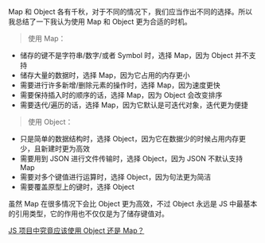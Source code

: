 Map 和 Object 各有千秋，对于不同的情况下，我们应当作出不同的选择。所以我总结了一下我认为使用 Map 和 Object 更为合适的时机。
> 使用 Map：

- 储存的键不是字符串/数字/或者 Symbol 时，选择 Map，因为 Object 并不支持
- 储存大量的数据时，选择 Map，因为它占用的内存更小
- 需要进行许多新增/删除元素的操作时，选择 Map，因为速度更快
- 需要保持插入时的顺序的话，选择 Map，因为 Object 会改变排序
- 需要迭代/遍历的话，选择 Map，因为它默认是可迭代对象，迭代更为便捷

> 使用 Object：

- 只是简单的数据结构时，选择 Object，因为它在数据少的时候占用内存更少，且新建时更为高效
- 需要用到 JSON 进行文件传输时，选择 Object，因为 JSON 不默认支持 Map
- 需要对多个键值进行运算时，选择 Object，因为句法更为简洁
- 需要覆盖原型上的键时，选择 Object  



虽然 Map 在很多情况下会比 Object 更为高效，不过 Object 永远是 JS 中最基本的引用类型，它的作用也不仅仅是为了储存键值对。

[JS 项目中究竟应该使用 Object 还是 Map？](https://juejin.cn/post/6941232930945499173#heading-3)
